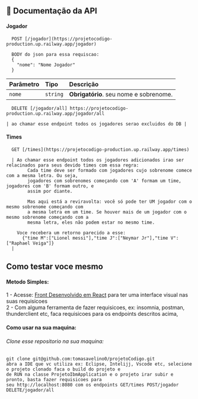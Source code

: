 ## 🔎 Documentação da API

#### Jogador

```
  POST [/jogador](https://projetocodigo-production.up.railway.app/jogador)

  BODY do json para essa requiscao:
  {
    "nome": "Nome Jogador"
  }
```

| Parâmetro   | Tipo       | Descrição                           |
| :---------- | :--------- | :---------------------------------- |
| `nome` | `string` | **Obrigatório**. seu nome e sobrenome. |

```
  DELETE [/jogador/all] https://projetocodigo-production.up.railway.app/jogador/all
 
| ao chamar esse endpoint todos os jogadores serao excluidos do DB |

```

#### Times

```
  GET [/times](https://projetocodigo-production.up.railway.app/times)

  | Ao chamar esse endpoint todos os jogadores adicionados irao ser relacinados para seus devido times com essa regra:
        Cada time deve ser formado com jogadores cujo sobrenome comece com a mesma letra. Ou seja,
        jogadores com sobrenomes começando com 'A' formam um time, jogadores com 'B' formam outro, e     
        assim por diante.

        Mas aqui está a reviravolta: você só pode ter UM jogador com o mesmo sobrenome começando com
        a mesma letra em um time. Se houver mais de um jogador com o mesmo sobrenome começando com a 
        mesma letra, eles não podem estar no mesmo time.

    Voce recebera um retorno parecido a esse:
      {"time M":["Lionel messi"],"time J":["Neymar Jr"],"time V":["Raphael Veiga"]}
  |
```

## Como testar voce mesmo

  #### Metodo Simples:
   1 - Acesse: <a href="https://projeto-codigo-front.vercel.app/" target="_blank">Front Desenvolvido em React</a> para ter uma interface visual nas suas requisicoes   
   2 - Com alguma ferramenta de fazer requisicoes, ex: insomnia, postman, thunderclient etc, faca requisicoes para os endpoints descritos acima,
  


  #### Como usar na sua maquina:

  ###### Clone esse repositorio na sua maquina:
    git clone git@github.com:tomasavelino0/projetoCodigo.git
    abra a IDE que vc utiliza ex: Eclipse, Intelijj, Vscode etc, selecione o projeto clonado faca o build do projeto e 
    de RUN na classe ProjetoIbmApplication e o projeto irar subir e pronto, basta fazer requisicoes para 
    seu http://localhost:8080 com os endpoints GET/times POST/jogador DELETE/jogador/all 
    
    
    
  
  
